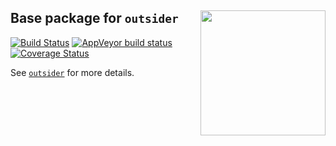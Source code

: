
Base package for `outsider` <img src="https://raw.githubusercontent.com/AntonelliLab/outsider/master/logo.png" height="200" align="right"/>
----

[![Build Status](https://travis-ci.org/AntonelliLab/outsider.base.svg?branch=master)](https://travis-ci.org/AntonelliLab/outsider.base) [![AppVeyor build status](https://ci.appveyor.com/api/projects/status/github/AntonelliLab/outsider.base?branch=master&svg=true)](https://ci.appveyor.com/project/AntonelliLab/outsider.base) [![Coverage Status](https://coveralls.io/repos/github/AntonelliLab/outsider.base/badge.svg?branch=master)](https://coveralls.io/github/AntonelliLab/outsider.base?branch=master)


See [`outsider`](https://github.com/AntonelliLab/outsider) for more details.
